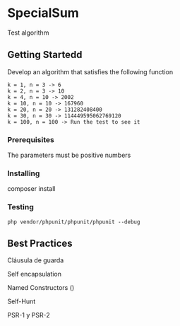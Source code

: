 # SpecialSum

Test algorithm

## Getting Startedd

Develop an algorithm that satisfies the following function

```
k = 1, n = 3 -> 6
k = 2, n = 3 -> 10
k = 4, n = 10 -> 2002
k = 10, n = 10 -> 167960
k = 20, n = 20 -> 131282408400
k = 30, n = 30 -> 114449595062769120
k = 100, n = 100 -> Run the test to see it
```

### Prerequisites

The parameters must be positive numbers

### Installing

composer install

### Testing

```
php vendor/phpunit/phpunit/phpunit --debug
```

## Best Practices

Cláusula de guarda

Self encapsulation

Named Constructors ()

Self-Hunt

PSR-1 y PSR-2

